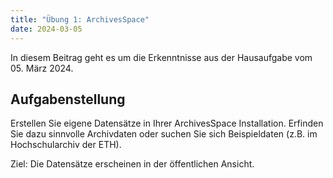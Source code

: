```yaml
---
title: "Übung 1: ArchivesSpace"
date: 2024-03-05
---
```


In diesem Beitrag geht es um die Erkenntnisse aus der Hausaufgabe vom 05. März 2024. 

## Aufgabenstellung

Erstellen Sie eigene Datensätze in Ihrer ArchivesSpace Installation. Erfinden Sie dazu sinnvolle Archivdaten oder suchen Sie sich Beispieldaten (z.B. im Hochschularchiv der ETH).

Ziel: Die Datensätze erscheinen in der öffentlichen Ansicht. 


